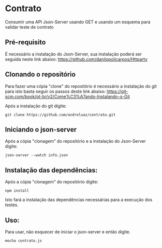 # Contrato
Consumir uma API Json-Server usando GET e usando um esquema para validar teste de contrato

## Pré-requisito

É necessário a instalação do Json-Server, sua instalação poderá ser seguida neste link abaixo:
https://github.com/danilopolicarpos/Httparty

## Clonando o repositório

Para fazer uma cópia "clone" do repositório é necessário a instalação do git para isto basta seguir os passos deste link abaixo:
https://git-scm.com/book/pt-br/v2/Come%C3%A7ando-Instalando-o-Git

Após a instalação do git digite:
```
git clone https://github.com/andreluaz/contrato.git
```
## Iniciando o json-server

Após a cópia "clonagem" do repositório e a instalação do Json-Server digite:
```
json-server --watch info.json
```

## Instalação das dependências:

Após a cópia "clonagem" do repositório digite:
```
npm install
```

Isto fará a instalação das dependências necessárias para a execução dos testes.

## Uso:

Para usar, não esquecer de iniciar o json-server e então digite.

```
mocha contrato.js
```
